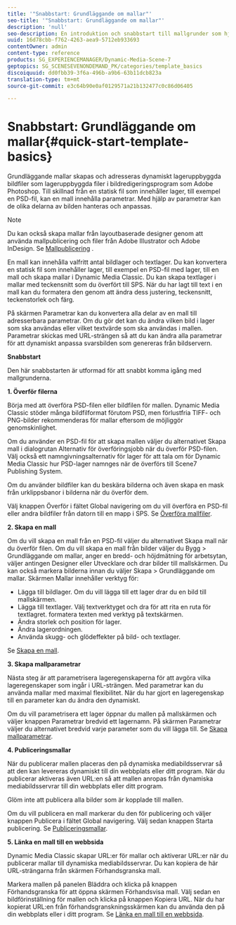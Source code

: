 ```yaml
---
title: '"Snabbstart: Grundläggande om mallar"'
seo-title: '"Snabbstart: Grundläggande om mallar"'
description: 'null'
seo-description: En introduktion och snabbstart till mallgrunder som hjälper dig att komma igång snabbt.
uuid: 16d78cbb-f762-4263-aea9-5712eb933693
contentOwner: admin
content-type: reference
products: SG_EXPERIENCEMANAGER/Dynamic-Media-Scene-7
geptopics: SG_SCENESEVENONDEMAND_PK/categories/template_basics
discoiquuid: dd0fbb39-3f6a-496b-a9b6-63b11dcb823a
translation-type: tm+mt
source-git-commit: e3c64b90e0af0129571a21b132477c0c86d06405

---
```



# Snabbstart: Grundläggande om mallar{#quick-start-template-basics}

Grundläggande mallar skapas och adresseras dynamiskt lageruppbyggda bildfiler som lageruppbyggda filer i bildredigeringsprogram som Adobe Photoshop. Till skillnad från en statisk fil som innehåller lager, till exempel en PSD-fil, kan en mall innehålla parametrar. Med hjälp av parametrar kan de olika delarna av bilden hanteras och anpassas.

>[!NOTE]
>
>Du kan också skapa mallar från layoutbaserade designer genom att använda mallpublicering och filer från Adobe Illustrator och Adobe InDesign. Se [Mallpublicering](quick-start-template-publishing.md) .

En mall kan innehålla valfritt antal bildlager och textlager. Du kan konvertera en statisk fil som innehåller lager, till exempel en PSD-fil med lager, till en mall och skapa mallar i Dynamic Media Classic. Du kan skapa textlager i mallar med teckensnitt som du överfört till SPS. När du har lagt till text i en mall kan du formatera den genom att ändra dess justering, teckensnitt, teckenstorlek och färg.

På skärmen Parametrar kan du konvertera alla delar av en mall till adresserbara parametrar. Om du gör det kan du ändra vilken bild i lager som ska användas eller vilket textvärde som ska användas i mallen. Parametrar skickas med URL-strängen så att du kan ändra alla parametrar för att dynamiskt anpassa svarsbilden som genereras från bildservern.

**Snabbstart**

Den här snabbstarten är utformad för att snabbt komma igång med mallgrunderna.

**1. Överför filerna**

Börja med att överföra PSD-filen eller bildfilen för mallen. Dynamic Media Classic stöder många bildfilformat förutom PSD, men förlustfria TIFF- och PNG-bilder rekommenderas för mallar eftersom de möjliggör genomskinlighet.

Om du använder en PSD-fil för att skapa mallen väljer du alternativet Skapa mall i dialogrutan Alternativ för överföringsjobb när du överför PSD-filen. Välj också ett namngivningsalternativ för lager för att tala om för Dynamic Media Classic hur PSD-lager namnges när de överförs till Scene7 Publishing System.

Om du använder bildfiler kan du beskära bilderna och även skapa en mask från urklippsbanor i bilderna när du överför dem.

Välj knappen Överför i fältet Global navigering om du vill överföra en PSD-fil eller andra bildfiler från datorn till en mapp i SPS. Se [Överföra mallfiler](uploading-template-files.md#uploading_template_files).

**2. Skapa en mall**

Om du vill skapa en mall från en PSD-fil väljer du alternativet Skapa mall när du överför filen. Om du vill skapa en mall från bilder väljer du Bygg > Grundläggande om mallar, anger en bredd- och höjdmätning för arbetsytan, väljer antingen Designer eller Utvecklare och drar bilder till mallskärmen. Du kan också markera bilderna innan du väljer Skapa > Grundläggande om mallar. Skärmen Mallar innehåller verktyg för:

* Lägga till bildlager. Om du vill lägga till ett lager drar du en bild till mallskärmen.
* Lägga till textlager. Välj textverktyget och dra för att rita en ruta för textlagret. formatera texten med verktyg på textskärmen.
* Ändra storlek och position för lager.
* Ändra lagerordningen.
* Använda skugg- och glödeffekter på bild- och textlager.

Se [Skapa en mall](creating-template.md#creating_a_template).

**3. Skapa mallparametrar**

Nästa steg är att parametrisera lageregenskaperna för att avgöra vilka lageregenskaper som ingår i URL-strängen. Med parametrar kan du använda mallar med maximal flexibilitet. När du har gjort en lageregenskap till en parameter kan du ändra den dynamiskt.

Om du vill parametrisera ett lager öppnar du mallen på mallskärmen och väljer knappen Parametrar bredvid ett lagernamn. På skärmen Parametrar väljer du alternativet bredvid varje parameter som du vill lägga till. Se [Skapa mallparametrar](creating-template-parameters.md#creating_template_parameters).

**4. Publiceringsmallar**

När du publicerar mallen placeras den på dynamiska mediabildsservrar så att den kan levereras dynamiskt till din webbplats eller ditt program. När du publicerar aktiveras även URL:en så att mallen anropas från dynamiska mediabildsservrar till din webbplats eller ditt program.

Glöm inte att publicera alla bilder som är kopplade till mallen.

Om du vill publicera en mall markerar du den för publicering och väljer knappen Publicera i fältet Global navigering. Välj sedan knappen Starta publicering. Se [Publiceringsmallar](publishing-templates.md#publishing_templates).

**5. Länka en mall till en webbsida**

Dynamic Media Classic skapar URL:er för mallar och aktiverar URL:er när du publicerar mallar till dynamiska mediabildsservrar. Du kan kopiera de här URL-strängarna från skärmen Förhandsgranska mall.

Markera mallen på panelen Bläddra och klicka på knappen Förhandsgranska för att öppna skärmen Förhandsvisa mall. Välj sedan en bildförinställning för mallen och klicka på knappen Kopiera URL. När du har kopierat URL:en från förhandsgranskningsskärmen kan du använda den på din webbplats eller i ditt program. Se [Länka en mall till en webbsida](linking-template-web-page.md#linking_a_template_to_a_web_page).
